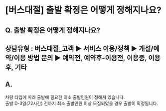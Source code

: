 # [버스대절] 출발 확정은 어떻게 정해지나요?

**Q. 출발 확정은 어떻게 정해지나요?**
------------------------

상담유형 : 버스대절\_고객 ▶ 서비스 이용/정책 ▶ 개설/예약/이용 방법 문의 ▶ 예약전, 예약후-이용전, 이용중, 이용후, 기타
-------------------------------------------------------------------------

**A.**
------

차량 타입에 따라 출발에 필요한 최소 출발인원이 정해져 있습니다.  
출발 D-3일(72시간) 전까지 최소 출발인원 이상 모집되었을 경우 출발이 확정됩니다.